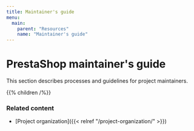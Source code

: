 ```yaml
---
title: Maintainer's guide
menu:
  main:
    parent: "Resources"
    name: "Maintainer's guide"
---
```


# PrestaShop maintainer's guide

This section describes processes and guidelines for project maintainers.

{{% children /%}}

### Related content

* [Project organization]({{< relref "/project-organization/" >}})
